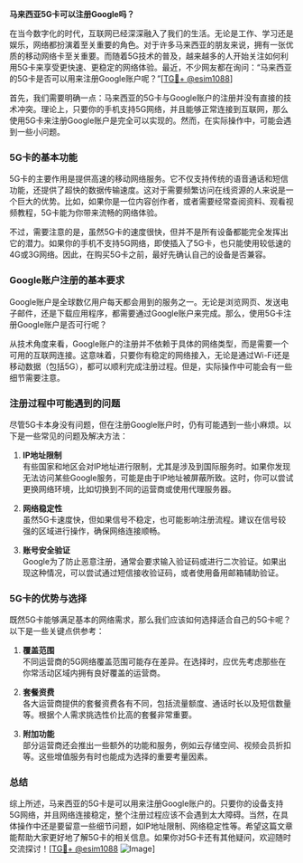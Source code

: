 **马来西亚5G卡可以注册Google吗？**

在当今数字化的时代，互联网已经深深融入了我们的生活。无论是工作、学习还是娱乐，网络都扮演着至关重要的角色。对于许多马来西亚的朋友来说，拥有一张优质的移动网络卡至关重要。而随着5G技术的普及，越来越多的人开始关注如何利用5G卡来享受更快速、更稳定的网络体验。最近，不少网友都在询问：“马来西亚的5G卡是否可以用来注册Google账户呢？”[[TG💪+ @esim1088](https://t.me/s/esim1088)]

首先，我们需要明确一点：马来西亚的5G卡与Google账户的注册并没有直接的技术冲突。理论上，只要你的手机支持5G网络，并且能够正常连接到互联网，那么使用5G卡来注册Google账户是完全可以实现的。然而，在实际操作中，可能会遇到一些小问题。

### 5G卡的基本功能

5G卡的主要作用是提供高速的移动网络服务。它不仅支持传统的语音通话和短信功能，还提供了超快的数据传输速度。这对于需要频繁访问在线资源的人来说是一个巨大的优势。比如，如果你是一位内容创作者，或者需要经常查阅资料、观看视频教程，5G卡能为你带来流畅的网络体验。

不过，需要注意的是，虽然5G卡的速度很快，但并不是所有设备都能完全发挥出它的潜力。如果你的手机不支持5G网络，即使插入了5G卡，也只能使用较低速的4G或3G网络。因此，在购买5G卡之前，最好先确认自己的设备是否兼容。

### Google账户注册的基本要求

Google账户是全球数亿用户每天都会用到的服务之一。无论是浏览网页、发送电子邮件，还是下载应用程序，都需要通过Google账户来完成。那么，使用5G卡注册Google账户是否可行呢？

从技术角度来看，Google账户的注册并不依赖于具体的网络类型，而是需要一个可用的互联网连接。这意味着，只要你有稳定的网络接入，无论是通过Wi-Fi还是移动数据（包括5G），都可以顺利完成注册过程。但是，实际操作中可能会有一些细节需要注意。

### 注册过程中可能遇到的问题

尽管5G卡本身没有问题，但在注册Google账户时，仍有可能遇到一些小麻烦。以下是一些常见的问题及解决方法：

1. **IP地址限制**  
   有些国家和地区会对IP地址进行限制，尤其是涉及到国际服务时。如果你发现无法访问某些Google服务，可能是由于IP地址被屏蔽所致。这时，你可以尝试更换网络环境，比如切换到不同的运营商或使用代理服务器。

2. **网络稳定性**  
   虽然5G卡速度快，但如果信号不稳定，也可能影响注册流程。建议在信号较强的区域进行操作，确保网络连接顺畅。

3. **账号安全验证**  
   Google为了防止恶意注册，通常会要求输入验证码或进行二次验证。如果出现这种情况，可以尝试通过短信接收验证码，或者使用备用邮箱辅助验证。

### 5G卡的优势与选择

既然5G卡能够满足基本的网络需求，那么我们应该如何选择适合自己的5G卡呢？以下是一些关键点供参考：

1. **覆盖范围**  
   不同运营商的5G网络覆盖范围可能存在差异。在选择时，应优先考虑那些在你常活动区域内拥有良好覆盖的运营商。

2. **套餐资费**  
   各大运营商提供的套餐资费各有不同，包括流量额度、通话时长以及短信数量等。根据个人需求挑选性价比高的套餐非常重要。

3. **附加功能**  
   部分运营商还会推出一些额外的功能和服务，例如云存储空间、视频会员折扣等。这些增值服务有时也能成为选择的重要考量因素。

### 总结

综上所述，马来西亚的5G卡是可以用来注册Google账户的。只要你的设备支持5G网络，并且网络连接稳定，整个注册过程应该不会遇到太大障碍。当然，在具体操作中还是要留意一些细节问题，如IP地址限制、网络稳定性等。希望这篇文章能帮助大家更好地了解5G卡的相关信息。如果你对5G卡还有其他疑问，欢迎随时交流探讨！[[TG💪+ @esim1088](https://t.me/s/esim1088) ![Image](https://i.postimg.cc/4NQfJmqS/Snipaste-2025-05-13-00-14-12.png)]